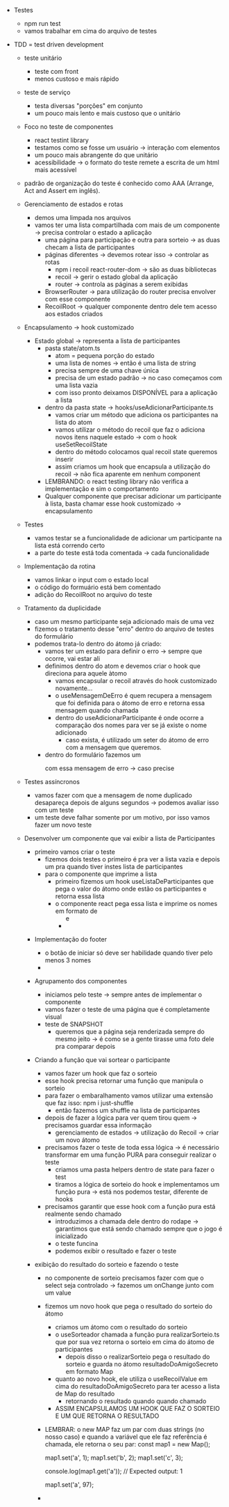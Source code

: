 - Testes
  - npm run test
  - vamos trabalhar em cima do arquivo de testes

- TDD = test driven development
  - teste unitário
    - teste com front
    - menos custoso e mais rápido
  - teste de serviço
    - testa diversas "porções" em conjunto
    - um pouco mais lento e mais custoso que o unitário
  - Foco no teste de componentes
    - react testint library
    - testamos como se fosse um usuário -> interação com elementos
    - um pouco mais abrangente do que unitário
    - acessibilidade -> o formato do teste remete a escrita de um html mais acessível
  - padrão de organização do teste é conhecido como AAA (Arrange, Act and Assert em inglês).

  - Gerenciamento de estados e rotas
    - demos uma limpada nos arquivos
    - vamos ter uma lista compartilhada com mais de um componente -> precisa controlar o estado a aplicação
      - uma página para participação e outra para sorteio -> as duas checam a lista de participantes
      - páginas diferentes -> devemos rotear isso -> controlar as rotas
        - npm i recoil react-router-dom -> são as duas bibliotecas
        - recoil -> gerir o estado global da aplicação
        - router -> controla as páginas a serem exibidas
      - BrowserRouter -> para utilização do router precisa envolver com esse componente
      - RecoilRoot -> qualquer componente dentro dele tem acesso aos estados criados

  - Encapsulamento -> hook customizado
    - Estado global -> representa a lista de participantes
      - pasta state/atom.ts
        - atom = pequena porção do estado
        - uma lista de nomes -> então é uma lista de string
        - precisa sempre de uma chave única
        - precisa de um estado padrão -> no caso começamos com uma lista vazia
        - com isso pronto deixamos DISPONÍVEL para a aplicação a lista
      - dentro da pasta state -> hooks/useAdicionarParticipante.ts
        - vamos criar um método que adiciona os participantes na lista do atom
        - vamos utilizar o método do recoil que faz o adiciona novos itens naquele estado -> com o hook useSetRecoilState
        - dentro do método colocamos qual recoil state queremos inserir
        - assim criamos um hook que encapsula a utilização do recoil -> não fica aparente em nenhum component
      - LEMBRANDO: o react testing library não verifica a implementação e sim o comportamento
      - Qualquer componente que precisar adicionar um participante à lista, basta chamar esse hook customizado -> encapsulamento

  - Testes
    - vamos testar se a funcionalidade de adicionar um participante na lista está correndo certo
    - a parte do teste está toda comentada -> cada funcionalidade
  
  - Implementação da rotina
    - vamos linkar o input com o estado local
    - o código do formuário está bem comentado
    - adição do RecoilRoot no arquivo do teste

  - Tratamento da duplicidade
    - caso um mesmo participante seja adicionado mais de uma vez
    - fizemos o tratamento desse "erro" dentro do arquivo de testes do formulário
    - podemos trata-lo dentro do átomo já criado:
      - vamos ter um estado para definir o erro -> sempre que ocorre, vai estar ali
      - definimos dentro do atom e devemos criar o hook que direciona para aquele àtomo
        - vamos encapsular o recoil através do hook customizado novamente...
        - o useMensagemDeErro é quem recupera a mensagem que foi definida para o átomo de erro e retorna essa mensagem quando chamada
        - dentro do useAdicionarParticipante é onde ocorre a comparação dos nomes para ver se já existe o nome adicionado
          - caso exista, é utilizado um seter do átomo de erro com a mensagem que queremos.
      - dentro do formulário fazemos um <p> com essa mensagem de erro -> caso precise

  - Testes assíncronos
    - vamos fazer com que a mensagem de nome duplicado desapareça depois de alguns segundos -> podemos avaliar isso com um teste
    - um teste deve falhar somente por um motivo, por isso vamos fazer um novo teste

  - Desenvolver um componente que vai exibir a lista de Participantes
    - primeiro vamos criar o teste
      - fizemos dois testes o primeiro é pra ver a lista vazia e depois um pra quando tiver instes lista de participantes
      - para o componente que imprime a lista
        - primeiro fizemos um hook useListaDeParticipantes que pega o valor do átomo onde estão os participantes e retorna essa lista
        - o componente react pega essa lista e imprime os nomes em formato de <ul> e <li>

  - Implementação do footer
    - o botão de iniciar só deve ser habilidade quando tiver pelo menos 3 nomes
    - 

  - Agrupamento dos componentes
    - iniciamos pelo teste -> sempre antes de implementar o componente
    - vamos fazer o teste de uma página que é completamente visual
    - teste de SNAPSHOT
      - queremos que a página seja renderizada sempre do mesmo jeito -> é como se a gente tirasse uma foto dele pra comparar depois

  - Criando a função que vai sortear o participante
    - vamos fazer um hook que faz o sorteio
    - esse hook precisa retornar uma função que manipula o sorteio
    - para fazer o embaralhamento vamos utilizar uma extensão que faz isso: npm i just-shuffle
      - então fazemos um shuffle na lista de participantes
    - depois de fazer a lógica para ver quem tirou quem -> precisamos guardar essa informação
      - gerenciamento de estados -> utilização do Recoil -> criar um novo átomo
    - precisamos fazer o teste de toda essa lógica -> é necessário transformar em uma função PURA para conseguir realizar o teste
      - criamos uma pasta helpers dentro de state para fazer o test
      - tiramos a lógica de sorteio do hook e implementamos um função pura -> está nos podemos testar, diferente de hooks
    - precisamos garantir que esse hook com a função pura está realmente sendo chamado
      - introduzimos a chamada dele dentro do rodape -> garantimos que está sendo chamado sempre que o jogo é inicializado
      - o teste funcina
      - podemos exibir o resultado e fazer o teste

  - exibição do resultado do sorteio e fazendo o teste
    - no componente de sorteio precisamos fazer com que o select seja controlado -> fazemos um onChange junto com um value
    - fizemos um novo hook que pega o resultado do sorteio do átomo
      - criamos um átomo com o resultado do sorteio
      - o useSorteador chamada a função pura realizarSorteio.ts que por sua vez retorna o sorteio em cima do átomo de participantes
        - depois disso o realizarSorteio pega o resultado do sorteio e guarda no átomo resultadoDoAmigoSecreto em formato Map
      - quanto ao novo hook, ele utiliza o useRecoilValue em cima do resultadoDoAmigoSecreto para ter acesso a lista de Map do resultado
        - retornando o resultado quando quando chamado
      - ASSIM ENCAPSULAMOS UM HOOK QUE FAZ O SORTEIO E UM QUE RETORNA O RESULTADO
    - LEMBRAR: o new MAP faz um par com duas strings (no nosso caso) e quando a variável que ele faz referência é chamada, ele retorna o seu par:
      const map1 = new Map();

      map1.set('a', 1);
      map1.set('b', 2);
      map1.set('c', 3);

      console.log(map1.get('a'));
      // Expected output: 1

      map1.set('a', 97);
    - 
